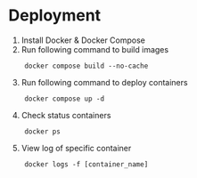 # Deployment
1. Install Docker & Docker Compose
2. Run following command to build images
```
    docker compose build --no-cache
```
3. Run following command to deploy containers
```
    docker compose up -d
```
4. Check status containers
```
    docker ps
```
5. View log of specific container
```
    docker logs -f [container_name]
```